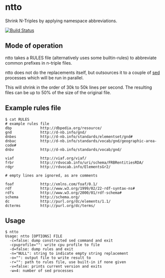 ntto
====

Shrink N-Triples by applying namespace abbreviations.

[![Build Status](http://img.shields.io/travis/miku/ntto.svg?style=flat)](https://travis-ci.org/miku/ntto)

Mode of operation
-----------------

ntto takes a RULES file (alternatively uses some builtin-rules) to abbreviate
common prefixes in n-triple files.

ntto does not do the replacements itself, but outsources it to a couple of
[sed](http://en.wikipedia.org/wiki/Sed) processes which will be run in parallel.

This will shrink in the order of 30k to 50k lines per second. The resulting
files can be up to 50% of the size of the original file.

Example rules file
------------------

    $ cat RULES
    # example rules file
    dbp             http://dbpedia.org/resource/
    gnd             http://d-nb.info/gnd/
    dnbes           http://d-nb.info/standards/elementset/gnd#
    dnbac           http://d-nb.info/standards/vocab/gnd/geographic-area-code#
    dnbv            http://d-nb.info/standards/vocab/gnd/

    viaf            http://viaf.org/viaf/
    frbr            http://rdvocab.info/uri/schema/FRBRentitiesRDA/
    rdgr            http://rdvocab.info/ElementsGr2/

    # empty lines are ignored, as are comments

    foaf            http://xmlns.com/foaf/0.1/
    rdf             http://www.w3.org/1999/02/22-rdf-syntax-ns#
    rdfs            http://www.w3.org/2000/01/rdf-schema#
    schema          http://schema.org/
    dc              http://purl.org/dc/elements/1.1/
    dcterms         http://purl.org/dc/terms/

Usage
-----

    $ ntto
    Usage: ntto [OPTIONS] FILE
      -c=false: dump constructed sed command and exit
      -cpuprofile="": write cpu profile to file
      -d=false: dump rules and exit
      -n="NULL": string to indicate empty string replacement
      -o="": output file to write result to
      -r="": path to rules file, use built-in if none given
      -v=false: prints current version and exits
      -w=4: number of sed processes
